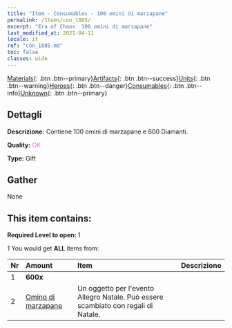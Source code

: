 ```yaml
---
title: "Item - Consumables - 100 omini di marzapane"
permalink: /Items/con_1885/
excerpt: "Era of Chaos  100 omini di marzapane"
last_modified_at: 2021-04-11
locale: it
ref: "con_1885.md"
toc: false
classes: wide
---
```

 [Materials](/it/Items/){: .btn .btn--primary}[Artifacts](/it/Items/Artifacts/){: .btn .btn--success}[Units](/it/Items/Units/){: .btn .btn--warning}[Heroes](/it/Items/Heroes/){: .btn .btn--danger}[Consumables](/it/Items/Consumables/){: .btn .btn--info}[Unknown](/it/Items/Unknown/){: .btn .btn--primary}

## Dettagli
 **Descrizione:** Contiene 100 omini di marzapane e 600 Diamanti.

 **Quality:** <span style="color: #DA70D6">OK</span>

 **Type:** Gift

## Gather

  None

## This item contains:

 **Required Level to open:** 1

 1 You would get **ALL** items  from:

  | Nr | Amount |     Item    | Descrizione |
  |:---|:-------|:------------|:-----------:|
  | 1 |  **600x** | <i class="fas fa-gem"/> |  | 
  | 2 | [Omino di marzapane](/it/Items/con_1092/) | Un oggetto per l'evento Allegro Natale. Può essere scambiato con regali di Natale. | 
